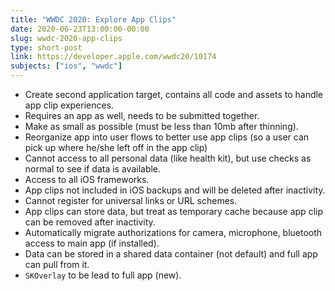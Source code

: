 ```yaml
---
title: "WWDC 2020: Explore App Clips"
date: 2020-06-23T13:00:00-00:00
slug: wwdc-2020-app-clips
type: short-post
link: https://developer.apple.com/wwdc20/10174
subjects: ["ios", "wwdc"]
---
```


* Create second application target, contains all code and assets to handle app clip experiences.
* Requires an app as well, needs to be submitted together.
* Make as small as possible (must be less than 10mb after thinning).
* Reorganize app into user flows to better use app clips (so a user can pick up where he/she left off in the app clip)
* Cannot access to all personal data (like health kit), but use checks as normal to see if data is available.
* Access to all iOS frameworks.
* App clips not included in iOS backups and will be deleted after inactivity.
* Cannot register for universal links or URL schemes.
* App clips can store data, but treat as temporary cache because app clip can be removed after inactivity.
* Automatically migrate authorizations for camera, microphone, bluetooth access to main app (if installed).
* Data can be stored in a shared data container (not default) and full app can pull from it.
* `SKOverlay` to be lead to full app (new).
